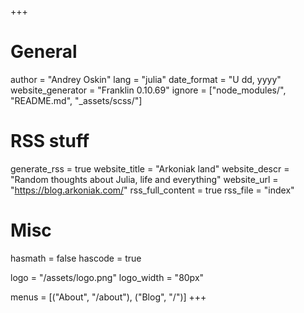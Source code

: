+++
# General
author = "Andrey Oskin"
lang = "julia"
date_format = "U dd, yyyy"
website_generator = "Franklin 0.10.69"
ignore = ["node_modules/", "README.md", "_assets/scss/"]

# RSS stuff
generate_rss  = true
website_title = "Arkoniak land"
website_descr = "Random thoughts about Julia, life and everything"
website_url   = "https://blog.arkoniak.com/"
rss_full_content = true
rss_file = "index"

# Misc
hasmath = false
hascode = true

logo = "/assets/logo.png"
logo_width = "80px"

menus = [("About", "/about"), ("Blog", "/")]
+++
